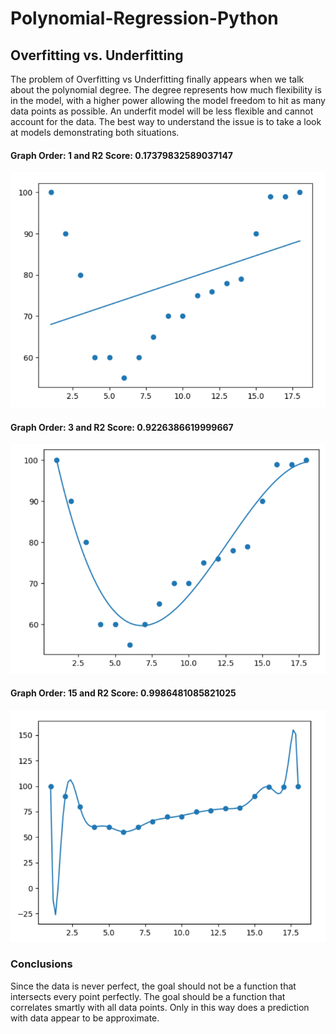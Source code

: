 # Polynomial-Regression-Python

## Overfitting vs. Underfitting
The problem of Overfitting vs Underfitting finally appears when we talk about the polynomial degree. The degree represents how much flexibility is in the model, with a higher power allowing the model freedom to hit as many data points as possible. An underfit model will be less flexible and cannot account for the data. The best way to understand the issue is to take a look at models demonstrating both situations.

#### Graph Order: 1 and R2 Score:  0.17379832589037147
![]( https://github.com/PHBMB/Polynomial-Regression-Python/blob/main/GraphOrder1.png)

#### Graph Order: 3 and R2 Score:  0.9226386619999667
![](https://github.com/PHBMB/Polynomial-Regression-Python/blob/main/GraphOrder3.png)
#### Graph Order: 15 and R2 Score:  0.9986481085821025
![](https://github.com/PHBMB/Polynomial-Regression-Python/blob/main/GraphOrder15.png)

### Conclusions
Since the data is never perfect, the goal should not be a function that intersects every point perfectly. The goal should be a function that correlates smartly with all data points. Only in this way does a prediction with data appear to be approximate.
